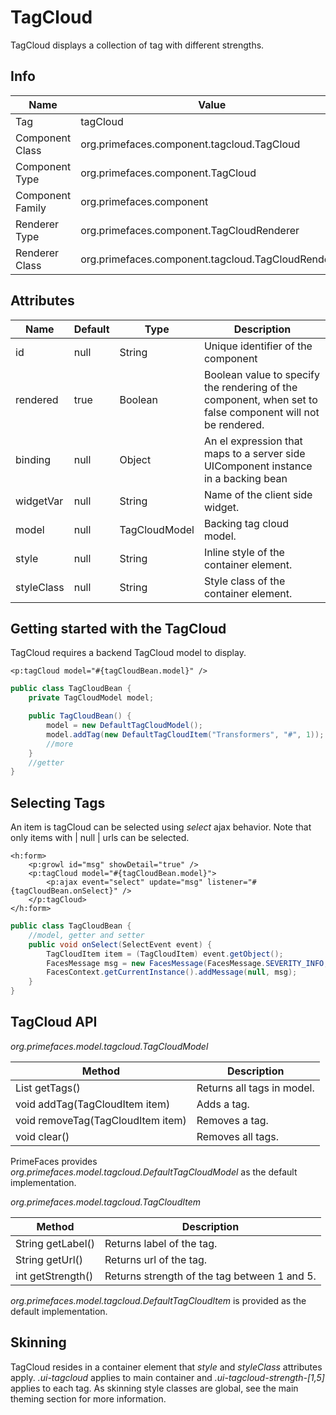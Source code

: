 # TagCloud

TagCloud displays a collection of tag with different strengths.

## Info

| Name | Value |
| --- | --- |
| Tag | tagCloud
| Component Class | org.primefaces.component.tagcloud.TagCloud
| Component Type | org.primefaces.component.TagCloud
| Component Family | org.primefaces.component |
| Renderer Type | org.primefaces.component.TagCloudRenderer
| Renderer Class | org.primefaces.component.tagcloud.TagCloudRenderer

## Attributes

| Name | Default | Type | Description | 
| --- | --- | --- | --- |
id | null | String | Unique identifier of the component
rendered | true | Boolean | Boolean value to specify the rendering of the component, when set to false component will not be rendered.
binding | null | Object | An el expression that maps to a server side UIComponent instance in a backing bean
widgetVar | null | String | Name of the client side widget.
model | null | TagCloudModel | Backing tag cloud model.
style | null | String | Inline style of the container element.
styleClass | null | String | Style class of the container element.

## Getting started with the TagCloud
TagCloud requires a backend TagCloud model to display.

```xhtml
<p:tagCloud model="#{tagCloudBean.model}" />
```

```java
public class TagCloudBean {
    private TagCloudModel model;

    public TagCloudBean() {
        model = new DefaultTagCloudModel();
        model.addTag(new DefaultTagCloudItem("Transformers", "#", 1));
        //more
    }
    //getter
}
```
## Selecting Tags
An item is tagCloud can be selected using _select_ ajax behavior. Note that only items with | null | urls
can be selected.

```xhtml
<h:form>
    <p:growl id="msg" showDetail="true" />
    <p:tagCloud model="#{tagCloudBean.model}">
        <p:ajax event="select" update="msg" listener="#{tagCloudBean.onSelect}" />
    </p:tagCloud>
</h:form>
```
```java
public class TagCloudBean {
    //model, getter and setter
    public void onSelect(SelectEvent event) {
        TagCloudItem item = (TagCloudItem) event.getObject();
        FacesMessage msg = new FacesMessage(FacesMessage.SEVERITY_INFO, "Item Selected", item.getLabel());
        FacesContext.getCurrentInstance().addMessage(null, msg);
    }
}
```
## TagCloud API
_org.primefaces.model.tagcloud.TagCloudModel_

| Method | Description |
| --- | --- |
List<TagCLoudItem> getTags() | Returns all tags in model.
void addTag(TagCloudItem item) | Adds a tag.
void removeTag(TagCloudItem item) | Removes a tag.
void clear() | Removes all tags.

PrimeFaces provides _org.primefaces.model.tagcloud.DefaultTagCloudModel_ as the default
implementation.


_org.primefaces.model.tagcloud.TagCloudItem_

| Method | Description |
| --- | --- |
String getLabel() | Returns label of the tag.
String getUrl() | Returns url of the tag.
int getStrength() | Returns strength of the tag between 1 and 5.

_org.primefaces.model.tagcloud.DefaultTagCloudItem_ is provided as the default implementation.

## Skinning
TagCloud resides in a container element that _style_ and _styleClass_ attributes apply. _.ui-tagcloud_
applies to main container and _.ui-tagcloud-strength-[1,5]_ applies to each tag. As skinning style
classes are global, see the main theming section for more information.

